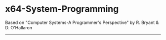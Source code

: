 # x64-System-Programming
Based on "Computer Systems-A Programmer's Perspective" by R. Bryant &amp; D. O'Hallaron

----
